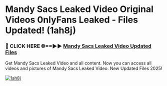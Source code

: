 # Mandy Sacs Leaked Video Original Videos 0nlyFans Leaked - Files Updated! (1ah8j)

<h3>🔴 CLICK HERE 🌐==►► <a href="https://tinyurl.com/2jnfzry5" rel="nofollow">Mandy Sacs Leaked Video Updated Files</a></h3>

Get Mandy Sacs Leaked Video and all content. Now you can access all videos and pictures of Mandy Sacs Leaked Video. New Updated Files 2025!

[![1ah8j](https://i.imgur.com/GyGTBgg.gif)](https://tinyurl.com/2jnfzry5)
